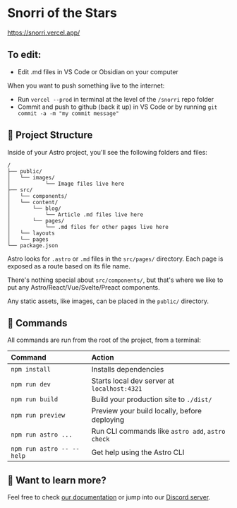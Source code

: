 # Snorri of the Stars

https://snorri.vercel.app/

## To edit:

- Edit .md files in VS Code or Obsidian on your computer

When you want to push something live to the internet:
- Run `vercel --prod` in terminal at the level of the `/snorri` repo folder
- Commit and push to github (back it up) in VS Code or by running `git commit -a -m "my commit message"`

## 🚀 Project Structure

Inside of your Astro project, you'll see the following folders and files:

```text
/
├── public/
│	└── images/
│   		└── Image files live here
├── src/
│	└── components/
│	└── content/
│   	└── blog/
│   		└── Article .md files live here
│   	└── pages/
│   		└── .md files for other pages live here
│   └── layouts
│   └── pages
└── package.json
```

Astro looks for `.astro` or `.md` files in the `src/pages/` directory. Each page is exposed as a route based on its file name.

There's nothing special about `src/components/`, but that's where we like to put any Astro/React/Vue/Svelte/Preact components.

Any static assets, like images, can be placed in the `public/` directory.

## 🧞 Commands

All commands are run from the root of the project, from a terminal:

| Command                   | Action                                           |
| :------------------------ | :----------------------------------------------- |
| `npm install`             | Installs dependencies                            |
| `npm run dev`             | Starts local dev server at `localhost:4321`      |
| `npm run build`           | Build your production site to `./dist/`          |
| `npm run preview`         | Preview your build locally, before deploying     |
| `npm run astro ...`       | Run CLI commands like `astro add`, `astro check` |
| `npm run astro -- --help` | Get help using the Astro CLI                     |

## 👀 Want to learn more?

Feel free to check [our documentation](https://docs.astro.build) or jump into our [Discord server](https://astro.build/chat).
